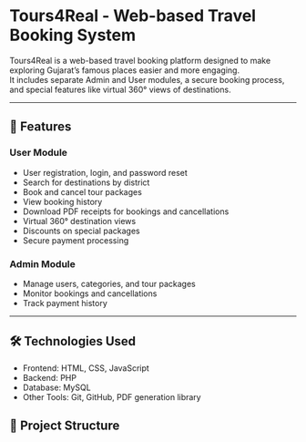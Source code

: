 # Tours4Real - Web-based Travel Booking System

Tours4Real is a web-based travel booking platform designed to make exploring Gujarat’s famous places easier and more engaging.  
It includes separate Admin and User modules, a secure booking process, and special features like virtual 360° views of destinations.

---

## 🌟 Features

### User Module
- User registration, login, and password reset
- Search for destinations by district
- Book and cancel tour packages
- View booking history
- Download PDF receipts for bookings and cancellations
- Virtual 360° destination views
- Discounts on special packages
- Secure payment processing

### Admin Module
- Manage users, categories, and tour packages
- Monitor bookings and cancellations
- Track payment history

---

## 🛠 Technologies Used
- Frontend: HTML, CSS, JavaScript
- Backend: PHP
- Database: MySQL
- Other Tools: Git, GitHub, PDF generation library


## 📂 Project Structure

